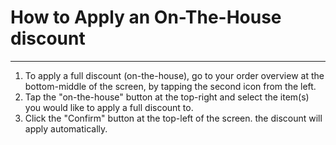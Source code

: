 # How to Apply an On-The-House discount
---
1. To apply a full discount (on-the-house), go to your order overview at the bottom-middle of the screen, by tapping the second icon from the left.
2. Tap the "on-the-house" button at the top-right and select the item(s) you would like to apply a full discount to. 
3. Click the "Confirm" button at the top-left of the screen.
the discount will apply automatically. 

